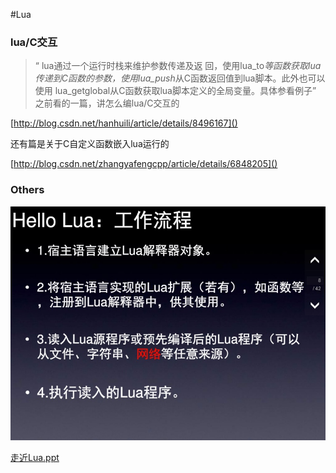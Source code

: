 #Lua 

### lua/C交互

> “ lua通过一个运行时栈来维护参数传递及返 回，使用lua_to*等函数获取lua传递到C函数的参数，使用lua_push*从C函数返回值到lua脚本。此外也可以使用 lua_getglobal从C函数获取lua脚本定义的全局变量。具体参看例子” 之前看的一篇，讲怎么编lua/C交互的

[http://blog.csdn.net/hanhuili/article/details/8496167]()

还有篇是关于C自定义函数嵌入lua运行的

[http://blog.csdn.net/zhangyafengcpp/article/details/6848205]()

### Others

![ppt](/imgs/ppt-1.jpg)

[走近Lua.ppt](/attachments/走近Lua.ppt)